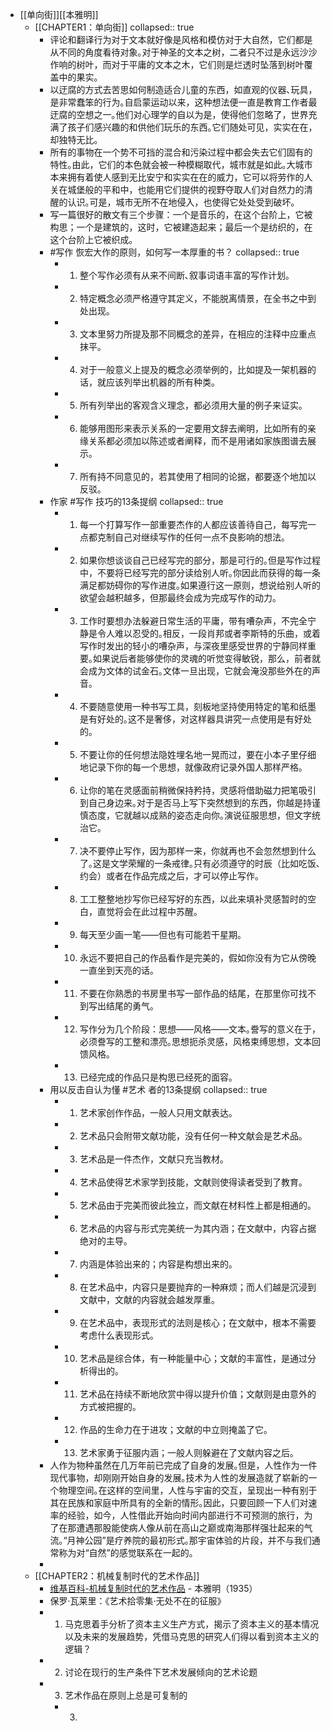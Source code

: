 - [[单向街]][[本雅明]]
	- [[CHAPTER1：单向街]]
	  collapsed:: true
		- 评论和翻译行为对于文本就好像是风格和模仿对于大自然，它们都是从不同的角度看待对象｡对于神圣的文本之树，二者只不过是永远沙沙作响的树叶，而对于平庸的文本之木，它们则是烂透时坠落到树叶覆盖中的果实｡
		- 以迂腐的方式去苦思如何制造适合儿童的东西，如直观的仪器､玩具，是非常蠢笨的行为｡自启蒙运动以来，这种想法便一直是教育工作者最迂腐的空想之一｡他们对心理学的自以为是，使得他们忽略了，世界充满了孩子们感兴趣的和供他们玩乐的东西｡它们随处可见，实实在在，却独特无比｡
		- 所有的事物在一个势不可挡的混合和污染过程中都会失去它们固有的特性｡由此，它们的本色就会被一种模糊取代，城市就是如此｡大城市本来拥有着使人感到无比安宁和实实在在的威力，它可以将劳作的人关在城堡般的平和中，也能用它们提供的视野夺取人们对自然力的清醒的认识｡可是，城市无所不在地侵入，也使得它处处受到破坏｡
		- 写一篇很好的散文有三个步骤：一个是音乐的，在这个台阶上，它被构思；一个是建筑的，这时，它被建造起来；最后一个是纺织的，在这个台阶上它被织成｡
		- #写作 恢宏大作的原则，如何写一本厚重的书？
		  collapsed:: true
			- 1. 整个写作必须有从来不间断､叙事词语丰富的写作计划｡
			- 2. 特定概念必须严格遵守其定义，不能脱离情景，在全书之中到处出现｡
			- 3. 文本里努力所提及那不同概念的差异，在相应的注释中应重点抹平｡
			- 4. 对于一般意义上提及的概念必须举例的，比如提及一架机器的话，就应该列举出机器的所有种类｡
			- 5. 所有列举出的客观含义理念，都必须用大量的例子来证实｡
			- 6. 能够用图形来表示关系的一定要用文辞去阐明，比如所有的亲缘关系都必须加以陈述或者阐释，而不是用诸如家族图谱去展示｡
			- 7. 所有持不同意见的，若其使用了相同的论据，都要逐个地加以反驳｡
		- 作家 #写作 技巧的13条提纲
		  collapsed:: true
			- 1. 每一个打算写作一部重要杰作的人都应该善待自己，每写完一点都克制自己对继续写作的任何一点不良影响的想法｡
			- 2. 如果你想谈谈自己已经写完的部分，那是可行的｡但是写作过程中，不要将已经写完的部分读给别人听｡你因此而获得的每一条满足都妨碍你的写作进度｡如果遵行这一原则，想说给别人听的欲望会越积越多，但那最终会成为完成写作的动力｡
			- 3. 工作时要想办法躲避日常生活的平庸，带有嘈杂声，不完全宁静是令人难以忍受的｡相反，一段肖邦或者李斯特的乐曲，或着写作时发出的轻小的嘈杂声，与深夜里感受世界的宁静同样重要｡如果说后者能够使你的灵魂的听觉变得敏锐，那么，前者就会成为文体的试金石｡文体一旦出现，它就会淹没那些外在的声音｡
			- 4. 不要随意使用一种书写工具，刻板地坚持使用特定的笔和纸墨是有好处的｡这不是奢侈，对这样器具讲究一点使用是有好处的｡
			- 5. 不要让你的任何想法隐姓埋名地一晃而过，要在小本子里仔细地记录下你的每一个思想，就像政府记录外国人那样严格｡
			- 6. 让你的笔在灵感面前稍微保持矜持，灵感将借助磁力把笔吸引到自己身边来｡对于是否马上写下突然想到的东西，你越是持谨慎态度，它就越以成熟的姿态走向你｡演说征服思想，但文字统治它｡
			- 7. 决不要停止写作，因为那样一来，你就再也不会忽然想到什么了｡这是文学荣耀的一条戒律｡只有必须遵守的时辰（比如吃饭､约会）或者在作品完成之后，才可以停止写作｡
			- 8. 工工整整地抄写你已经写好的东西，以此来填补灵感暂时的空白，直觉将会在此过程中苏醒｡
			- 9. 每天至少画一笔——但也有可能若干星期｡
			- 10. 永远不要把自己的作品看作是完美的，假如你没有为它从傍晚一直坐到天亮的话｡
			- 11. 不要在你熟悉的书房里书写一部作品的结尾，在那里你可找不到写出结尾的勇气｡
			- 12. 写作分为几个阶段：思想——风格——文本｡誊写的意义在于，必须誊写的工整和漂亮｡思想扼杀灵感，风格束缚思想，文本回馈风格｡
			- 13. 已经完成的作品只是构思已经死的面容｡
		- 用以反击自认为懂 #艺术 者的13条提纲
		  collapsed:: true
			- 1. 艺术家创作作品，一般人只用文献表达｡
			- 2. 艺术品只会附带文献功能，没有任何一种文献会是艺术品｡
			- 3. 艺术品是一件杰作，文献只充当教材｡
			- 4. 艺术品使得艺术家学到技能，文献则使得读者受到了教育｡
			- 5. 艺术品由于完美而彼此独立，而文献在材料性上都是相通的｡
			- 6. 艺术品的内容与形式完美统一为其内涵；在文献中，内容占据绝对的主导｡
			- 7. 内涵是体验出来的；内容是构想出来的｡
			- 8. 在艺术品中，内容只是要抛弃的一种麻烦；而人们越是沉浸到文献中，文献的内容就会越发厚重｡
			- 9. 在艺术品中，表现形式的法则是核心；在文献中，根本不需要考虑什么表现形式｡
			- 10. 艺术品是综合体，有一种能量中心；文献的丰富性，是通过分析得出的｡
			- 11. 艺术品在持续不断地欣赏中得以提升价值；文献则是由意外的方式被把握的｡
			- 12. 作品的生命力在于进攻；文献的中立则掩盖了它｡
			- 13. 艺术家勇于征服内涵；一般人则躲避在了文献内容之后｡
		- 人作为物种虽然在几万年前已完成了自身的发展｡但是，人性作为一件现代事物，却刚刚开始自身的发展｡技术为人性的发展造就了崭新的一个物理空间｡在这样的空间里，人性与宇宙的交互，呈现出一种有别于其在民族和家庭中所具有的全新的情形｡因此，只要回顾一下人们对速率的经验，如今，人性借此开始向时间内部进行不可预测的旅行，为了在那遭遇那股能使病人像从前在高山之巅或南海那样强壮起来的气流｡“月神公园”是疗养院的最初形式｡那宇宙体验的片段，并不与我们通常称为对“自然”的感觉联系在一起的｡
		-
	- [[CHAPTER2：机械复制时代的艺术作品]]
		- [维基百科-机械复制时代的艺术作品](https://zh.wikipedia.org/wiki/%E6%A9%9F%E6%A2%B0%E8%A4%87%E8%A3%BD%E6%99%82%E4%BB%A3%E7%9A%84%E8%97%9D%E8%A1%93%E4%BD%9C%E5%93%81) - 本雅明（1935）
		- 保罗·瓦莱里：《艺术拾零集·无处不在的征服》
		- 1. 马克思着手分析了资本主义生产方式，揭示了资本主义的基本情况以及未来的发展趋势，凭借马克思的研究人们得以看到资本主义的逻辑？
		- 2. 讨论在现行的生产条件下艺术发展倾向的艺术论题
		- 3. 艺术作品在原则上总是可复制的
			- 3.